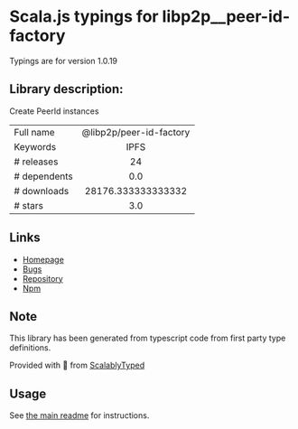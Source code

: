
# Scala.js typings for libp2p__peer-id-factory

Typings are for version 1.0.19

## Library description:
Create PeerId instances

|                    |                 |
| ------------------ | :-------------: |
| Full name          | @libp2p/peer-id-factory |
| Keywords           | IPFS |
| # releases         | 24 |
| # dependents       | 0.0 |
| # downloads        | 28176.333333333332 |
| # stars            | 3.0 |

## Links
- [Homepage](https://github.com/libp2p/js-libp2p-peer-id/tree/master/packages/libp2p-peer-id-factory#readme)
- [Bugs](https://github.com/libp2p/js-libp2p-peer-id/issues)
- [Repository](https://github.com/libp2p/js-libp2p-peer-id)
- [Npm](https://www.npmjs.com/package/%40libp2p%2Fpeer-id-factory)
    


## Note
This library has been generated from typescript code from first party type definitions.

Provided with :purple_heart: from [ScalablyTyped](https://github.com/oyvindberg/ScalablyTyped)

## Usage
See [the main readme](../../readme.md) for instructions.


